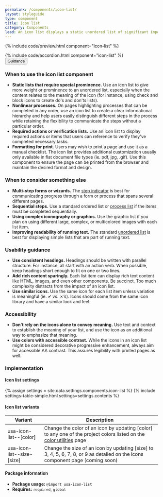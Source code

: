 ```yaml
---
permalink: /components/icon-list/
layout: styleguide
type: component
title: Icon list
category: Components
lead: An icon list displays a static unordered list of significant importance.
---
```


{% include code/preview.html component="icon-list" %}

<section class="site-component-section">
  {% include code/accordion.html component="icon-list" %}
  <div class="usa-accordion usa-accordion--bordered site-accordion-docs">
    <button class="usa-button-unstyled usa-accordion__button"
        aria-expanded="true" aria-controls="icon-list-docs">
      Guidance
    </button>
    <div id="icon-list-docs" aria-hidden="false" class="usa-accordion__content site-component-usage">
      <h3>When to use the icon list component</h3>
      <ul class="usa-content-list">
        <li>
          <strong>Static lists that require special prominence.</strong> Use an icon list to give more weight or prominence to an unordered list, especially when the content relates to the meaning of the icon (for instance, using check and block icons to create do's and don'ts lists).
        </li>
        <li>
          <strong>Nonlinear processes.</strong> On pages highlighting processes that can be completed in any order, use an icon list to create a clear informational hierarchy and help users easily distinguish different steps in the process while retaining the flexibility to communicate the steps without a particular order.
        </li>
        <li>
          <strong>Required actions or verification lists.</strong> Use an icon list to display required actions or items that users can reference to verify they've completed necessary tasks.
        </li>
        <li>
          <strong>Formatting for print.</strong> Users may wish to print a page and use it as a manual checklist. The icon list provides additional customization usually only available in flat document file types (ie. pdf, jpg, .gif).  Use this component to ensure the page can be printed from the browser and maintain the desired format and design.
        </li>
      </ul>
      <h3>When to consider something else</h3>
      <ul class="usa-content-list">
        <li>
          <strong>Multi-step forms or wizards.</strong> The <a href="{{ site.baseurl }}/components/step-indicator">step indicator</a> is best for communicating progress through a form or process that spans several different pages.
        </li>
        <li>
          <strong>Sequential steps.</strong> Use a standard ordered list or <a href="{{ site.baseurl }}/components/step-indicator">process list</a> if the items must be completed sequentially.
        </li>
        <li>
          <strong>Using complex iconography or graphics.</strong> Use the graphic list if you plan on using different large, complex, or multicolored images with each list item.
        </li>
        <li>
          <strong>Improving readability of running text.</strong> The standard <a href="{{ site.baseurl }}/typography/03-lists">unordered list</a> is best for displaying simple lists that are part of running text.
        </li>
      </ul>
      <h3>Usability guidance</h3>
      <ul class="usa-content-list">
        <li>
          <strong>Use consistent headings.</strong> Headings should be written with parallel structure.  For instance, all start with an action verb.  When possible, keep headings short enough to fit on one or two lines.
        </li>
        <li>
          <strong>Add rich content sparingly.</strong> Each list item can display rich text content like HTML, images, and even other components. Be succinct. Too much complexity distracts from the impact of an icon list.
        </li>
        <li>
          <strong>Use similar icons.</strong> Use the same icon for each list item unless variation is meaningful (ie. ✔︎ vs. ✗’s).  Icons should come from the same icon library and have a similar look and feel.
        </li>
      </ul>
      <h3 class="usa-heading">Accessibility</h3>
      <ul class="usa-content-list">
        <li>
          <strong>Don't rely on the icons alone to convey meaning.</strong> Use text and context to establish the meaning of your list, and use the icon as an additional way to emphasize that meaning.
        </li>
        <li>
          <strong>Use colors with accessible contrast.</strong> While the icons in an icon list might be considered decorative progressive enhancement, always aim for accessible AA contrast. This assures legibility with printed pages as well.
        </li>
      </ul>
      <h3 class="usa-heading">Implementation</h3>
      <h4 id="component-settings">Icon list settings</h4>
      {% assign settings = site.data.settings.components.icon-list %}
      {% include settings-table-simple.html
        settings=settings.contents
      %}
      <h4 id="component-variants">Icon list variants</h5>
      <table class="usa-table--borderless site-table-responsive site-table-simple" aria-labelledby="component-variants">
        <thead>
          <tr>
            <th scope="col" class="flex-6">Variant</th>
            <th scope="col" class="flex-6">Description</th>
          </tr>
        </thead>
        <tbody class="font-mono-2xs">
          <tr>
            <td data-title="Variant" class="flex-6">usa-icon-list--[color]</td>
            <td data-title="Description" class="flex-6">
              <span class="font-lang-3xs">Change the color of an icon by updating [color] to any one of the project colors listed on the <a href="{{ site.baseurl }}/utilities/color">color utilities</a> page</span>
            </td>
          </tr>
          <tr>
            <td data-title="Variant" class="flex-6">usa-icon-list--size-[size]</td>
            <td data-title="Description" class="flex-6">
              <span class="font-lang-3xs">Change the size of an icon by updating [size] to 3, 4, 5, 6, 7, 8, or 9 as detailed on the icons component page (coming soon)</span>
            </td>
          </tr>
        </tbody>
      </table>
      <h4 class="usa-heading">Package information</h4>
      <ul class="usa-content-list">
        <li>
          <strong>Package usage:</strong> <code>@import usa-icon-list</code>
        </li>
        <li>
          <strong>Requires:</strong> <code>required</code>, <code>global</code>
        </li>
      </ul>
    </div>
  </div>
</section>


